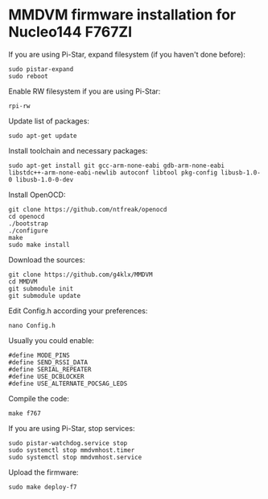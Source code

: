 # MMDVM firmware installation for Nucleo144 F767ZI

If you are using Pi-Star, expand filesystem (if you haven't done before):

    sudo pistar-expand
    sudo reboot

Enable RW filesystem if you are using Pi-Star:

    rpi-rw

Update list of packages:

    sudo apt-get update

Install toolchain and necessary packages:

    sudo apt-get install git gcc-arm-none-eabi gdb-arm-none-eabi libstdc++-arm-none-eabi-newlib autoconf libtool pkg-config libusb-1.0-0 libusb-1.0-0-dev

Install OpenOCD:

    git clone https://github.com/ntfreak/openocd
    cd openocd
    ./bootstrap
    ./configure
    make
    sudo make install

Download the sources:

    git clone https://github.com/g4klx/MMDVM
    cd MMDVM
    git submodule init
    git submodule update

Edit Config.h according your preferences:

    nano Config.h

Usually you could enable:

    #define MODE_PINS
    #define SEND_RSSI_DATA
    #define SERIAL_REPEATER
    #define USE_DCBLOCKER
    #define USE_ALTERNATE_POCSAG_LEDS

Compile the code:

    make f767

If you are using Pi-Star, stop services:

    sudo pistar-watchdog.service stop
    sudo systemctl stop mmdvmhost.timer
    sudo systemctl stop mmdvmhost.service

Upload the firmware:

    sudo make deploy-f7

